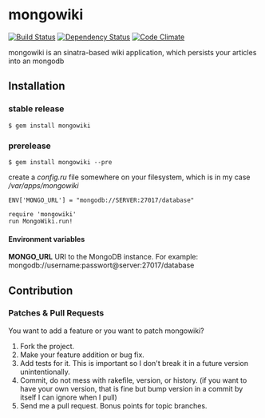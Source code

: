 # mongowiki

[![Build Status](https://secure.travis-ci.org/gr4y/mongowiki.png)](http://travis-ci.org/gr4y/mongowiki)
[![Dependency Status](https://gemnasium.com/gr4y/mongowiki.png)](http://gemnasium.com/gr4y/mongowiki)
[![Code Climate](https://codeclimate.com/badge.png)](https://codeclimate.com/github/gr4y/mongowiki)

mongowiki is an sinatra-based wiki application, which persists your articles into an mongodb


## Installation
### stable release

	$ gem install mongowiki

### prerelease

	$ gem install mongowiki --pre
	
create a *config.ru* file somewhere on your filesystem, which is in my case */var/apps/mongowiki*

	ENV['MONGO_URL'] = "mongodb://SERVER:27017/database"
	
	require 'mongowiki'
	run MongoWiki.run!

#### Environment variables

**MONGO_URL**
URI to the MongoDB instance. For example: mongodb://username:passwort@server:27017/database

## Contribution
### Patches & Pull Requests

You want to add a feature or you want to patch mongowiki?

1. Fork the project.
2. Make your feature addition or bug fix.
3. Add tests for it. This is important so I don't break it in a future version unintentionally.
4. Commit, do not mess with rakefile, version, or history. (if you want to have your own version, that is fine but bump version in a commit by itself I can ignore	when I pull)
5. Send me a pull request. Bonus points for topic branches.